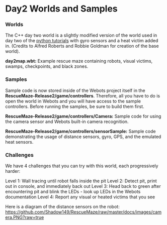 # Day2 Worlds and Samples

### Worlds

The C++ day two world is a slightly modified version of the world used in day two of the [python tutorials](https://github.com/Shadow149/RescueMaze/wiki/Tutorial-2:-Sensing-&-Victim-Detection) with gyro sensors and a heat victim added in. (Credits to Alfred Roberts and Robbie Goldman for creation of the base world). 

**day2map.wbt:** Example rescue maze containing robots, visual victims, swamps, checkpoints, and black zones.

### Samples

Sample code is now stored inside of the Webots project itself in the **RescueMaze-Release2/game/controllers**. Therefore, all you have to do is open the world in Webots and you will have access to the sample controllers. Before running the samples, be sure to build them first.

**RescueMaze-Release2/game/controllers/Camera:** Sample code for using the camera sensor and Webots built-in camera recognition.

**RescueMaze-Release2/game/controllers/sensorSample:** Sample code demonstrating the usage of distance sensors, gyro, GPS, and the emulated heat sensors.

### Challenges

We have 4 challenges that you can try with this world, each progressively harder:

Level 1: Wall tracing until robot falls inside the pit
Level 2: Detect pit, print out in console, and immediately back out
Level 3: Head back to green after encountering pit and blink the LEDs - look up LEDs in the Webots documentation
Level 4: Report any visual or heated victims that you see

Here is a diagram of the distance sensors on the robot: https://github.com/Shadow149/RescueMaze/raw/master/docs/images/camera.PNG?raw=true
